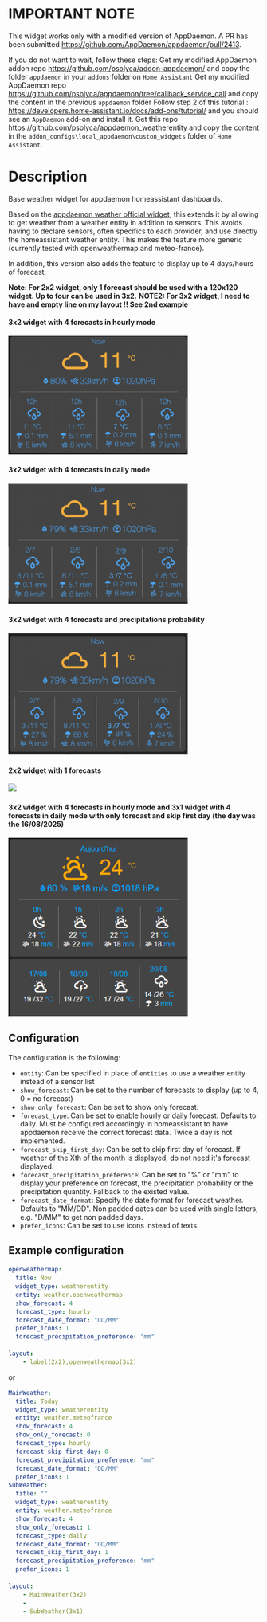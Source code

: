 # IMPORTANT NOTE
This widget works only with a modified version of AppDaemon.
A PR has been submitted https://github.com/AppDaemon/appdaemon/pull/2413.

If you do not want to wait, follow these steps:
Get my modified AppDaemon addon repo https://github.com/psolyca/addon-appdaemon/ and copy the folder `appdaemon` in your `addons` folder on `Home Assistant`
Get my modified AppDaemon repo https://github.com/psolyca/appdaemon/tree/callback_service_call and copy the content in the previous `appdaemon` folder
Follow step 2 of this tutorial : https://developers.home-assistant.io/docs/add-ons/tutorial/ and you should see an `AppDaemon` add-on and install it.
Get this repo https://github.com/psolyca/appdaemon_weatherentity and copy the content in the `addon_configs\local_appdaemon\custon_widgets` folder of `Home Assistant`.

# Description
Base weather widget for appdaemon homeassistant dashboards.

Based on the [appdaemon weather official widget](https://github.com/AppDaemon/appdaemon/blob/dev/appdaemon/widgets/baseweather/baseweather.js), this extends it by allowing to get weather from a weather entity in addition to sensors.
This avoids having to declare sensors, often specifics to each provider, and use directly the homeassistant weather entity. This makes the feature more generic (currently tested with openweathermap and meteo-france).

In addition, this version also adds the feature to display up to 4 days/hours of forecast.

**Note: For 2x2 widget, only 1 forecast should be used with a 120x120 widget. Up to four can be used in 3x2.**
**NOTE2: For 3x2 widget, I need to have and empty line on my layout !! See 2nd example**

#### 3x2 widget with 4 forecasts in hourly mode
<img src="https://github.com/psolyca/appdaemon_weatherentity/blob/master/etc/3x2_hourly.png" width="360">

#### 3x2 widget with 4 forecasts in daily mode
<img src="https://github.com/psolyca/appdaemon_weatherentity/blob/master/etc/3x2_daily.png" width="360">

#### 3x2 widget with 4 forecasts and precipitations probability
<img src="https://github.com/psolyca/appdaemon_weatherentity/blob/master/etc/3x2_proba.png" width="360">

#### 2x2 widget with 1 forecasts
<img src="https://github.com/psolyca/appdaemon_weatherentity/blob/master/etc/2x2.png" width="240">

#### 3x2 widget with 4 forecasts in hourly mode and 3x1 widget with 4 forecasts in daily mode with only forecast and skip first day (the day was the 16/08/2025)
<img src="https://github.com/psolyca/appdaemon_weatherentity/blob/master/etc/3x2_hourly+3x1_daily.png" width="360">

## Configuration

The configuration is the following:
- ```entity```: Can be specified in place of ```entities``` to use a weather entity instead of a sensor list
- ```show_forecast```: Can be set to the number of forecasts to display (up to 4, 0 = no forecast)
- ```show_only_forecast```: Can be set to show only forecast.
- ```forecast_type```: Can be set to enable hourly or daily forecast. Defaults to daily. Must be configured accordingly in homeassistant to have appdaemon receive the correct forecast data. Twice a day is not implemented.
- ```forecast_skip_first_day```: Can be set to skip first day of forecast. If weather of the Xth of the month is displayed, do not need it's forecast displayed.
- ```forecast_precipitation_preference```: Can be set to "%" or "mm" to display your preference on forecast, the precipitation probability or the precipitation quantity. Fallback to the existed value.
- ```forecast_date_format```: Specify the date format for forecast weather. Defaults to "MM/DD". Non padded dates can be used with single letters, e.g. "D/MM" to get non padded days.
- ```prefer_icons```: Can be set to use icons instead of texts

## Example configuration

```yaml
openweathermap:
  title: Now
  widget_type: weatherentity
  entity: weather.openweathermap
  show_forecast: 4
  forecast_type: hourly
  forecast_date_format: "DD/MM"
  prefer_icons: 1
  forecast_precipitation_preference: "mm"

layout:
    - label(2x2),openweathermap(3x2)
```

or

```yaml
MainWeather:
  title: Today
  widget_type: weatherentity
  entity: weather.meteofrance
  show_forecast: 4
  show_only_forecast: 0
  forecast_type: hourly
  forecast_skip_first_day: 0
  forecast_precipitation_preference: "mm"
  forecast_date_format: "DD/MM"
  prefer_icons: 1
SubWeather:
  title: ""
  widget_type: weatherentity
  entity: weather.meteofrance
  show_forecast: 4
  show_only_forecast: 1
  forecast_type: daily
  forecast_date_format: "DD/MM"
  forecast_skip_first_day: 1
  forecast_precipitation_preference: "mm"
  prefer_icons: 1

layout:
    - MainWeather(3x2)
    -
    - SubWeather(3x1)
```
